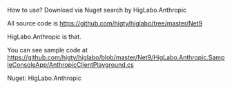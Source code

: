 ﻿How to use?
Download via Nuget search by HigLabo.Anthropic

All source code is 
https://github.com/higty/higlabo/tree/master/Net9

HigLabo.Anthropic is that.

You can see sample code at
https://github.com/higty/higlabo/blob/master/Net9/HigLabo.Anthropic.SampleConsoleApp/AnthropicClientPlayground.cs

Nuget: HigLabo.Anthropic